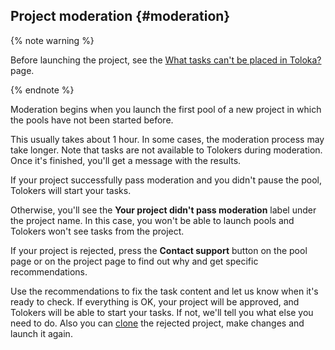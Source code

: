 ## Project moderation {#moderation}

{% note warning %}

Before launching the project, see the [What tasks can't be placed in Toloka?](../../../../guide/concepts/unwanted.md) page.

{% endnote %}

Moderation begins when you launch the first pool of a new project in which the pools have not been started before. 

This usually takes about 1 hour. In some cases, the moderation process may take longer. Note that tasks are not available to Tolokers during moderation. Once it's finished, you'll get a message with the results.

If your project successfully pass moderation and you didn't pause the pool, Tolokers will start your tasks.

Otherwise, you'll see the **Your project didn't pass moderation** label under the project name. In this case, you won't be able to launch pools and Tolokers won't see tasks from the project.

If your project is rejected, press the **Contact support** button on the pool page or on the project page to find out why and get specific recommendations.

Use the recommendations to fix the task content and let us know when it's ready to check. If everything is OK, your project will be approved, and Tolokers will be able to start your tasks. If not, we'll tell you what else you need to do. Also you can [clone](../../../../guide/concepts/project.md#clone) the rejected project, make changes and launch it again.